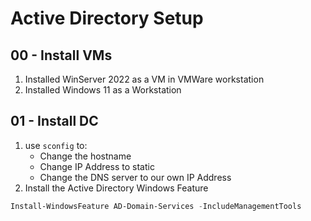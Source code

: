 # Active Directory Setup

## 00 - Install VMs
1. Installed WinServer 2022 as a VM in VMWare workstation
2. Installed Windows 11 as a Workstation

## 01 - Install DC
1. use `sconfig` to:
    - Change the hostname
    - Change IP Address to static
    - Change the DNS server to our own IP Address
2. Install the Active Directory Windows Feature


```powershell
Install-WindowsFeature AD-Domain-Services -IncludeManagementTools
```


